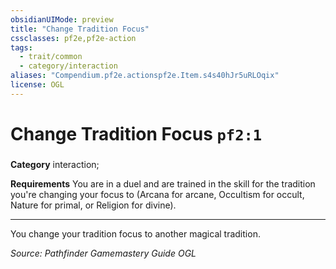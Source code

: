 ```yaml
---
obsidianUIMode: preview
title: "Change Tradition Focus"
cssclasses: pf2e,pf2e-action
tags:
  - trait/common
  - category/interaction
aliases: "Compendium.pf2e.actionspf2e.Item.s4s40hJr5uRLOqix"
license: OGL
---
```

# Change Tradition Focus `pf2:1`

### 

**Category** interaction; 




**Requirements** You are in a duel and are trained in the skill for the tradition you're changing your focus to (Arcana for arcane, Occultism for occult, Nature for primal, or Religion for divine).

* * *

You change your tradition focus to another magical tradition.

*Source: Pathfinder Gamemastery Guide*
*OGL*